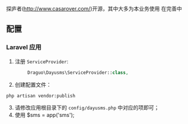 探庐者(http://www.casarover.com/)开源，其中大多为本业务使用
在完善中
## 配置

### Laravel 应用

1. 注册 `ServiceProvider`:

  ```php
          Draguo\Dayusms\ServiceProvider::class,
  ```

2. 创建配置文件：

  ```shell
  php artisan vendor:publish
  ```

3. 请修改应用根目录下的 `config/dayusms.php` 中对应的项即可；
4. 使用
        $sms = app('sms');